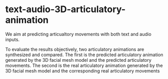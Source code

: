 # text-audio-3D-articulatory-animation

We aim at predicting articualtory movements with both text and audio inputs. 

To evaluate the results objectively, two articulatory animations are synthesized
and compared. The first is the predicted articulatory animation generated by the 3D facial
mesh model and the predicted articulatory movements. The second is the
real articulatory animation generated by the 3D facial mesh model and the corresponding real articulatory movements


